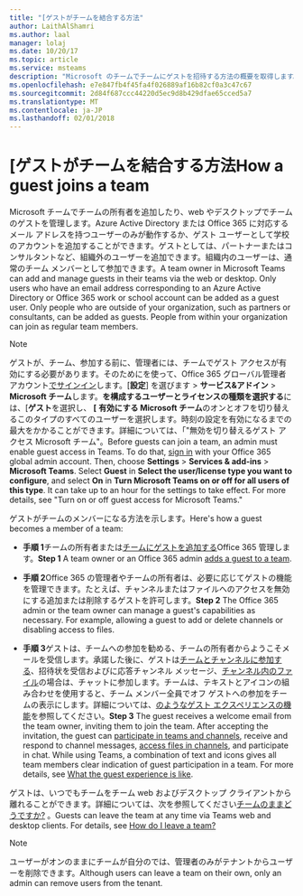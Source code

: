```yaml
---
title: "[ゲストがチームを結合する方法"
author: LaithAlShamri
ms.author: laal
manager: lolaj
ms.date: 10/20/17
ms.topic: article
ms.service: msteams
description: "Microsoft のチームでチームにゲストを招待する方法の概要を取得します。"
ms.openlocfilehash: e7e847fb4f45fa4f026889af16b82cf0a3c47c67
ms.sourcegitcommit: 2d84f687ccc44220d5ec9d8b429dfae65cced5a7
ms.translationtype: MT
ms.contentlocale: ja-JP
ms.lasthandoff: 02/01/2018
---
```

<a name="how-a-guest-joins-a-team"></a><span data-ttu-id="40414-103">[ゲストがチームを結合する方法</span><span class="sxs-lookup"><span data-stu-id="40414-103">How a guest joins a team</span></span>
========================

<span data-ttu-id="40414-p101">Microsoft チームでチームの所有者を追加したり、web やデスクトップでチームのゲストを管理します。Azure Active Directory または Office 365 に対応するメール アドレスを持つユーザーのみが動作するか、ゲスト ユーザーとして学校のアカウントを追加することができます。ゲストとしては、パートナーまたはコンサルタントなど、組織外のユーザーを追加できます。組織内のユーザーは、通常のチーム メンバーとして参加できます。</span><span class="sxs-lookup"><span data-stu-id="40414-p101">A team owner in Microsoft Teams can add and manage guests in their teams via the web or desktop. Only users who have an email address corresponding to an Azure Active Directory or Office 365 work or school account can be added as a guest user. Only people who are outside of your organization, such as partners or consultants, can be added as guests. People from within your organization can join as regular team members.</span></span>
  
    
    

> [!NOTE]
> <span data-ttu-id="40414-p102">ゲストが、チーム、参加する前に、管理者には、チームでゲスト アクセスが有効にする必要があります。そのためにを使って、Office 365 グローバル管理者アカウント[でサインイン](https://portal.office.com/adminportal/home)します。[**設定**] を選びます > **サービス&amp;アドイン** > **Microsoft チーム**します。**を構成するユーザーとライセンスの種類を選択する**には、[**ゲスト**を選択し、 **[** **有効にする Microsoft チーム**のオンとオフを切り替えるこのタイプのすべてのユーザーを選択します。時刻の設定を有効になるまでの最大をかかることができます。詳細については、「"無効を切り替えるゲスト アクセス Microsoft チーム"。</span><span class="sxs-lookup"><span data-stu-id="40414-p102">Before guests can join a team, an admin must enable guest access in Teams. To do that,  [sign in](https://portal.office.com/adminportal/home) with your Office 365 global admin account. Then, choose **Settings** > **Services &amp; add-ins** > **Microsoft Teams**. Select **Guest** in **Select the user/license type you want to configure**, and select **On** in **Turn Microsoft Teams on or off for all users of this type**. It can take up to an hour for the settings to take effect. For more details, see "Turn on or off guest access for Microsoft Teams."</span></span> 
  
    
    

<span data-ttu-id="40414-114">ゲストがチームのメンバーになる方法を示します。</span><span class="sxs-lookup"><span data-stu-id="40414-114">Here's how a guest becomes a member of a team:</span></span>

- <span data-ttu-id="40414-115">**手順 1**チームの所有者または[チームにゲストを追加する](https://support.office.com/en-us/article/adds-a-guest-to-a-team-df38ae23-8f85-46d3-b071-cb11b9de5499#bkmk_addingguests)Office 365 管理します。</span><span class="sxs-lookup"><span data-stu-id="40414-115">**Step 1** A team owner or an Office 365 admin [adds a guest to a team](https://support.office.com/en-us/article/adds-a-guest-to-a-team-df38ae23-8f85-46d3-b071-cb11b9de5499#bkmk_addingguests).</span></span>
    
  
- <span data-ttu-id="40414-p103">**手順 2**Office 365 の管理者やチームの所有者は、必要に応じてゲストの機能を管理できます。たとえば、チャンネルまたはファイルへのアクセスを無効にする追加または削除するゲストを許可します。</span><span class="sxs-lookup"><span data-stu-id="40414-p103">**Step 2** The Office 365 admin or the team owner can manage a guest's capabilities as necessary. For example, allowing a guest to add or delete channels or disabling access to files.</span></span>
    
  
- <span data-ttu-id="40414-p104">**手順 3**ゲストは、チームへの参加を勧める、チームの所有者からようこそメールを受信します。承諾した後に、ゲストは[チームとチャンネルに参加する](https://support.office.com/en-us/article/participate-in-teams-and-channels-df38ae23-8f85-46d3-b071-cb11b9de5499#bkmk_channels)、招待状を受信およびに応答チャンネル メッセージ、[チャンネル内のファイル](https://support.office.com/en-us/article/access-files-in-channels-c593c78a-27c4-4661-a598-682baa30ca7e)の場合は、チャットに参加します。チームは、テキストとアイコンの組み合わせを使用すると、チーム メンバー全員でオフ ゲストへの参加をチームの表示にします。詳細については、[のようなゲスト エクスペリエンスの機能](guest-experience.md)を参照してください。</span><span class="sxs-lookup"><span data-stu-id="40414-p104">**Step 3** The guest receives a welcome email from the team owner, inviting them to join the team. After accepting the invitation, the guest can [participate in teams and channels](https://support.office.com/en-us/article/participate-in-teams-and-channels-df38ae23-8f85-46d3-b071-cb11b9de5499#bkmk_channels), receive and respond to channel messages, [access files in channels](https://support.office.com/en-us/article/access-files-in-channels-c593c78a-27c4-4661-a598-682baa30ca7e), and participate in chat. While using Teams, a combination of text and icons gives all team members clear indication of guest participation in a team. For more details, see [What the guest experience is like](guest-experience.md).</span></span>
    
  
<span data-ttu-id="40414-p105">ゲストは、いつでもチームをチーム web およびデスクトップ クライアントから離れることができます。詳細については、次を参照してください[チームのままどうですか?](https://support.office.com/en-us/article/How-do-I-leave-a-team-df38ae23-8f85-46d3-b071-cb11b9de5499#bkmk_howdoileaveateam) 。</span><span class="sxs-lookup"><span data-stu-id="40414-p105">Guests can leave the team at any time via Teams web and desktop clients. For details, see  [How do I leave a team?](https://support.office.com/en-us/article/How-do-I-leave-a-team-df38ae23-8f85-46d3-b071-cb11b9de5499#bkmk_howdoileaveateam)</span></span>

> [!NOTE]
> <span data-ttu-id="40414-124">ユーザーがオンのままにチームが自分のでは、管理者のみがテナントからユーザーを削除できます。</span><span class="sxs-lookup"><span data-stu-id="40414-124">Although users can leave a team on their own, only an admin can remove users from the tenant.</span></span> 